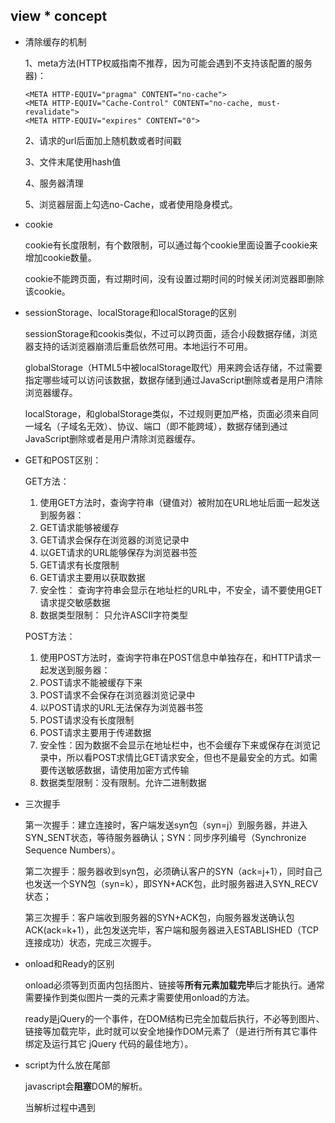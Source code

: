 ##	view * concept

*	清除缓存的机制

	1、meta方法(HTTP权威指南不推荐，因为可能会遇到不支持该配置的服务器)：

		<META HTTP-EQUIV="pragma" CONTENT="no-cache"> 
		<META HTTP-EQUIV="Cache-Control" CONTENT="no-cache, must-revalidate"> 
		<META HTTP-EQUIV="expires" CONTENT="0">

	2、请求的url后面加上随机数或者时间戳

	3、文件末尾使用hash值

	4、服务器清理

	5、浏览器层面上勾选no-Cache，或者使用隐身模式。

*	cookie

	cookie有长度限制，有个数限制，可以通过每个cookie里面设置子cookie来增加cookie数量。

	cookie不能跨页面，有过期时间，没有设置过期时间的时候关闭浏览器即删除该cookie。

*	sessionStorage、localStorage和localStorage的区别
	
	sessionStorage和cookis类似，不过可以跨页面，适合小段数据存储，浏览器支持的话浏览器崩溃后重启依然可用。本地运行不可用。

	globalStorage（HTML5中被localStorage取代）用来跨会话存储，不过需要指定哪些域可以访问该数据，数据存储到通过JavaScript删除或者是用户清除浏览器缓存。

	localStorage，和globalStorage类似，不过规则更加严格，页面必须来自同一域名（子域名无效）、协议、端口（即不能跨域），数据存储到通过JavaScript删除或者是用户清除浏览器缓存。

*	GET和POST区别：

    GET方法：
	1. 使用GET方法时，查询字符串（键值对）被附加在URL地址后面一起发送到服务器：
    2.	GET请求能够被缓存
    3.	GET请求会保存在浏览器的浏览记录中
    4.	以GET请求的URL能够保存为浏览器书签
    5.	GET请求有长度限制
    6.	GET请求主要用以获取数据
    7.	安全性： 查询字符串会显示在地址栏的URL中，不安全，请不要使用GET请求提交敏感数据
    8.	数据类型限制： 只允许ASCII字符类型
 

    POST方法：
    1.	使用POST方法时，查询字符串在POST信息中单独存在，和HTTP请求一起发送到服务器：
    2.	POST请求不能被缓存下来
    3.	POST请求不会保存在浏览器浏览记录中
    4.	以POST请求的URL无法保存为浏览器书签
    5.	POST请求没有长度限制
    6.	POST请求主要用于传递数据
    7.	安全性：因为数据不会显示在地址栏中，也不会缓存下来或保存在浏览记录中，所以看POST求情比GET请求安全，但也不是最安全的方式。如需要传送敏感数据，请使用加密方式传输
    8.	数据类型限制：没有限制。允许二进制数据

*	三次握手

	第一次握手：建立连接时，客户端发送syn包（syn=j）到服务器，并进入SYN_SENT状态，等待服务器确认；SYN：同步序列编号（Synchronize Sequence Numbers）。

	第二次握手：服务器收到syn包，必须确认客户的SYN（ack=j+1），同时自己也发送一个SYN包（syn=k），即SYN+ACK包，此时服务器进入SYN_RECV状态；

	第三次握手：客户端收到服务器的SYN+ACK包，向服务器发送确认包ACK(ack=k+1），此包发送完毕，客户端和服务器进入ESTABLISHED（TCP连接成功）状态，完成三次握手。

*	onload和Ready的区别

	onload必须等到页面内包括图片、链接等**所有元素加载完毕**后才能执行。通常需要操作到类似图片一类的元素才需要使用onload的方法。

	ready是jQuery的一个事件，在DOM结构已完全加载后执行，不必等到图片、链接等加载完毕，此时就可以安全地操作DOM元素了（是进行所有其它事件绑定及运行其它 jQuery 代码的最佳地方）。

*	script为什么放在尾部

	javascript会**阻塞**DOM的解析。

	当解析过程中遇到<script>标签的时候，先加载然后执行脚本（外链）或者先执行脚本（内联），再继续解析HTML文档。

	浏览器会在js执行后决定当前文档是否需要进行重新渲染或者重排。 
	js引擎线程和UI线程是互斥的， 所以js执行时会阻塞页面的渲染。

*	css为什么放在头部

	使得DOM可以一边解析一边渲染，减少白屏时间。

	放后面也可以渲染，但是白屏时间会增加。

*	css加载会造成阻塞吗？

	CSS是可以和其它资源并行下载的。

	外部样式会阻塞后续脚本**执行**（因为如果样式还没有加载和解析，脚本可能会得到错误的值），直到外部样式加载并解析完毕；不会阻塞后续外部脚本的**加载**。

	css加载不会阻塞DOM树的解析、
	css加载会阻塞DOM树的渲染、
	css加载会阻塞后面js语句的执行；

	当CSS后面跟着嵌入的JS的时候，该CSS就会出现阻塞后面资源下载的情况。而当把嵌入JS放到CSS前面，就不会出现阻塞的情况了。

	因此，为了避免让用户看到长时间的白屏时间，我们应该尽可能的提高css加载速度，比如可以使用以下几种方法:
	
	使用CDN(因为CDN会根据你的网络状况，替你挑选最近的一个具有缓存内容的节点为你提供资源，因此可以减少加载时间)
	对css进行压缩(可以用很多打包工具，比如webpack,gulp等，也可以通过开启gzip压缩)
	合理的使用缓存(设置cache-control,expires,以及E-tag都是不错的，不过要注意一个问题，就是文件更新后，你要避免缓存而带来的影响。其中一个解决防范是在文件名字后面加一个版本号)
	减少http请求数，将多个css文件合并，或者是干脆直接写成内联样式(内联样式的一个缺点就是不能缓存)

*	script脚本的阻塞

	新一代浏览器都支持并行下载JS，但是JS下载仍然会阻塞其它资源的下载（例如图片、css文件等）及渲染。

	开发者可以将脚本标识为defer，以使其不阻塞文档解析，并在文档解析结束后执行。Html5增加了标记脚本为异步的选项，以使脚本的解析执行使用另一个线程。


*	脏检查（angular.js）

	将原对象复制一份快照，在某个时间，比较现在对象与快照的值，如果不一样就表明发生了变化，这个策略要保留两份变量，而且要遍历对象，比较每个属性，这样会有一定的性能问题。

	angular.js中：
	1、	不会脏检查所有的对象。当对象被绑定到html中后，这个对象才会添加为检查对象（watcher）
	2、	不会脏检查所有的属性，同样当属性被绑定后，这个属性才会被列为检查的属性

*	!DOCTYPE的作用

	告诉浏览器document是使用哪个版本的html来编写的，目的是避免浏览器出现怪异渲染document的情况，以达到更好地兼容来渲染document的目的。
	它是一个声明，而不是html标签。

*	this的指向
	
	this最终都是指向**最后一次**调用的它的对象，对象中的function和function中的function不一样。

	1、	全局作用域下面的函数this指向window对象，因此直接调用该函数会导致里面的this指向的属性方法绑定到window上面；

	2、	**全局作用域**下面的匿名函数中this也是指向window对象；

	3、	对象中this指向调用该函数的对象；

	4、	构造函数中this指向构造的新对象；

	5、	通过call、apply可以改变this的指向；

	6、	function里面return function，里面的this指向当前function的作用域。

*	箭头函数this的修正

	对象中this修正了函数中this的指向，this指向箭头函数对象调用链中**最后一次**调用的对象，主要用于修正对象函数属性中的函数。

*	使用new的过程发生了什么

	new 运算符创建一个自定义对象或具有构造函数的内置对象的实例。

	new Func()发生了如下的过程：

	1、	创建了新的对象，该对象继承自Func.prototype;

	2、	执行`Func`函数，this绑定到新的对象上。**new Func == new Func()**，在没有参数的情况下两者可以相互直接使用;

	3、	如果构造函数返回了一个“对象”，那么这个对象就会取代整个new 出来的结果。如果没有返回对象，那么new出来的结果就是步骤1中的对象。

*	从输入网址开始到页面渲染完成经历了怎么样的一个过程

	1、	输入网址，解析成IP地址；

	2、	浏览器给服务器发送http请求；

	3、	服务器接收到请求，处理后返回响应；

	4、	浏览器获得响应，得到html文档，开始构建dom树；

	5、	构建dom树的过程中，遇到其它资源就去请求加载其它资源，同时将css解析成树形数据结构；

	6、	构建render树、计算布局；

	7、	布局render树、绘制render树；

	8、	完成。

*	async和defer的区别

	两者都只能在有src的脚本中生效。

	async，表示后续文档的加载和渲染与js脚本的加载和执行是并行进行的，即异步执行。如果存在多个有async属性的脚本，它的加载和执行是紧紧挨着的，无论声明顺序如何，只要加载完成就立刻执行。
	用途：不依赖其它脚本的使用该属性。

	defer属性，加载后续文档的过程和js脚本的加载(此时仅加载不执行)是并行进行的(异步)，js脚本的执行需要等到文档所有元素解析完成之后，DOMContentLoaded事件触发执行之前。如果存在多个有defer属性的脚本，那么它们是按照加载顺序执行脚本的。
	用途：依赖其它脚本的使用defer。

	两者都可以通过改变脚本放置的位置来实现，defer往往比async晚执行。

*	typeof 与 instanceof的区别

	typeof用来判断变量的基本类型：undefined、object、number、string、function、boolean

	instanceof用来测试一个对象在其原型链中是否存在一个构造函数的 prototype属性。

*	什么是单页面应用，单页面应用的优缺点是什么？

	单页 Web 应用 (single-page application 简称为 SPA) 是一种特殊的 Web 应用。它将所有的活动局限于一个Web页面中，仅在该Web页面初始化时加载相应的HTML、JavaScript 和 CSS。利用 JavaScript 动态的变换HTML的内（采用的是div切换显示和隐藏），从而实现UI与用户的交互，不会进行页面的重新加载或跳转。

	优点：更好的用户体验（页面速度与流畅方面）
	
	缺点：
		1.	不利于搜索引擎抓取，极差的SEO
		2.	首次加载数据大耗时长
		3.	独立模块编译的成本会越来越大
		4.	业务随着代码量增加而增加
	
*	单页不刷新路由跳转实现方式

	1、	hash
		路由里的 # 不叫锚点，称之为 hash
		监听哈希变化触发的事件 —— hashchange 事件
		改变url#后面的值不触发网页重载，但会记录到浏览器history中去。可以通过回退/前进按钮找回，或者history对象中的方法控制。

*	IE与其它浏览器的区别

	1.	盒子模型的差异

		IE8以下的盒子模型content属于border-box。

*	常见的HTTP状态码

	*	200 OK	服务器接收、理解、接受相应并返回所希望的响应头或数据体
	*	301 Moved Permanently	被请求的资源已被永久移动到新的位置
	*	302 Move temporarily	请求的资源临时从不同的URI响应请求
	*	304 Not Modified	文档内容没有发生改变，服务器应当返回这个状态码
	*	400 Bad Request		当前请求无法被服务器理解：语义有误或者请求的参数有误
	*	403 Forbidden	服务器已经理解请求但是拒绝执行
	*	404 Not Found	请求的资源未在服务器上面找到
	*	502 Bad Gateway	作为网关或者代理服务器尝试执行请求时，从上游服务器拿到了无效的响应。
	*	504 Gateway Timeout	作为网关或者代理工作的服务器尝试执行请求时，未能及时从上游服务器或者辅助服务器（例如DNS）收到响应。

*	JSONP与CROS

	JSONP

		优点：支持所有浏览器。
		缺点：只支持GET请求。

	CROS

		优点：支持所有类型的HTTP请求。
		缺点：有些浏览器不支持。

	CROS设置：

		对于简单请求，在头信息中增加一个Origin字段。

		非简单请求，会在正式通信之前，增加一次HTTP查询请求，称为“预检请求”。（浏览器自动发送预检请求）浏览器先询问服务器，当前网页所在的域名是否在服务器的许可名单之中，以及可以使用哪些HTTP动词和头信息字段。只有得到肯定答复，浏览器才会发出正式的XMLHttpRequest请求，否则就报错。
		

	

	